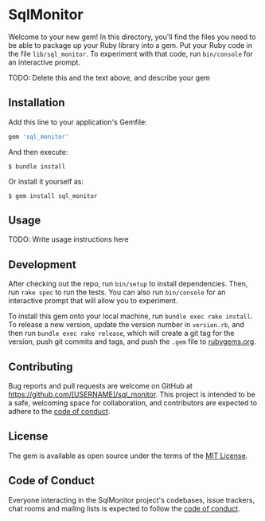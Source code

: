 # SqlMonitor

Welcome to your new gem! In this directory, you'll find the files you need to be able to package up your Ruby library into a gem. Put your Ruby code in the file `lib/sql_monitor`. To experiment with that code, run `bin/console` for an interactive prompt.

TODO: Delete this and the text above, and describe your gem

## Installation

Add this line to your application's Gemfile:

```ruby
gem 'sql_monitor'
```

And then execute:

    $ bundle install

Or install it yourself as:

    $ gem install sql_monitor

## Usage

TODO: Write usage instructions here

## Development

After checking out the repo, run `bin/setup` to install dependencies. Then, run `rake spec` to run the tests. You can also run `bin/console` for an interactive prompt that will allow you to experiment.

To install this gem onto your local machine, run `bundle exec rake install`. To release a new version, update the version number in `version.rb`, and then run `bundle exec rake release`, which will create a git tag for the version, push git commits and tags, and push the `.gem` file to [rubygems.org](https://rubygems.org).

## Contributing

Bug reports and pull requests are welcome on GitHub at https://github.com/[USERNAME]/sql_monitor. This project is intended to be a safe, welcoming space for collaboration, and contributors are expected to adhere to the [code of conduct](https://github.com/[USERNAME]/sql_monitor/blob/master/CODE_OF_CONDUCT.md).


## License

The gem is available as open source under the terms of the [MIT License](https://opensource.org/licenses/MIT).

## Code of Conduct

Everyone interacting in the SqlMonitor project's codebases, issue trackers, chat rooms and mailing lists is expected to follow the [code of conduct](https://github.com/[USERNAME]/sql_monitor/blob/master/CODE_OF_CONDUCT.md).
